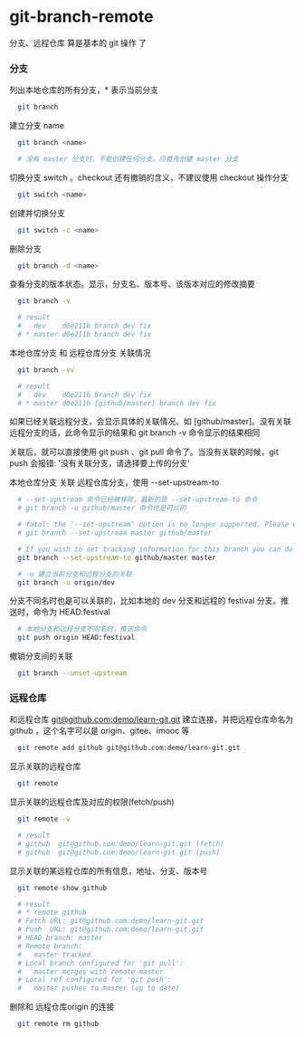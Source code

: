 # git-branch-remote

分支、远程仓库 算是基本的 git 操作 了



### 分支

列出本地仓库的所有分支，\* 表示当前分支
```sh
  git branch
```

建立分支 name
```sh
  git branch <name>

  # 没有 master 分支时，不能创建任何分支。应首先创建 master 分支
```

切换分支 switch 。checkout 还有撤销的含义，不建议使用 checkout 操作分支
```sh
  git switch <name>
```

创建并切换分支
```sh
  git switch -c <name>
```

删除分支
```sh
  git branch -d <name>
```

查看分支的版本状态。显示，分支名、版本号、该版本对应的修改摘要
```sh
  git branch -v

  # result
  #   dev    d0e211b branch dev fix
  # * master d0e211b branch dev fix
```

本地仓库分支 和 远程仓库分支 关联情况
```sh
  git branch -vv

  # result
  #   dev    d0e211b branch dev fix
  # * master d0e211b [github/master] branch dev fix
```

如果已经关联远程分支，会显示具体的关联情况。如 [github/master]。没有关联远程分支的话，此命令显示的结果和 git branch -v 命令显示的结果相同

关联后，就可以直接使用 git push 、git pull 命令了。当没有关联的时候，git push 会报错: '没有关联分支，请选择要上传的分支'

本地仓库分支 关联 远程仓库分支，使用 --set-upstream-to
```sh
  # --set-upstream 命令已经被移除，最新的是 --set-upstream-to 命令
  # git branch -u github/master 命令也是可以的

  # fatal: the '--set-upstream' option is no longer supported. Please use '--track' or '--set-upstream-to' instead.
  # git branch --set-upstream master github/master

  # If you wish to set tracking information for this branch you can do so with:
  git branch --set-upstream-to github/master master

  # -u 建立当前分支和远程分支的关联
  git branch -u origin/dev
```

分支不同名时也是可以关联的，比如本地的 dev 分支和远程的 festival 分支。推送时，命令为 HEAD:festival
```sh
  # 本地分支和远程分支不同名时，推送命令
  git push origin HEAD:festival
```

撤销分支间的关联
```sh
  git branch --unset-upstream
```


### 远程仓库

和远程仓库 [git@github.com:demo/learn-git.git](git@github.com:demo/learn-git.git) 建立连接，并把远程仓库命名为 github ，这个名字可以是 origin、gitee、imooc 等
```sh
  git remote add github git@github.com:demo/learn-git.git
```

显示关联的远程仓库
```sh
  git remote
```

显示关联的远程仓库及对应的权限(fetch/push)
```sh
  git remote -v

  # result
  # github  git@github.com:demo/learn-git.git (fetch)
  # github  git@github.com:demo/learn-git.git (push)
```

显示关联的某远程仓库的所有信息，地址、分支、版本号
```sh
  git remote show github

  # result
  # * remote github
  # Fetch URL: git@github.com:demo/learn-git.git
  # Push  URL: git@github.com:demo/learn-git.git
  # HEAD branch: master
  # Remote branch:
  #   master tracked
  # Local branch configured for 'git pull':
  #   master merges with remote master
  # Local ref configured for 'git push':
  #   master pushes to master (up to date)
```

删除和 远程仓库origin 的连接
```sh
  git remote rm github
```
